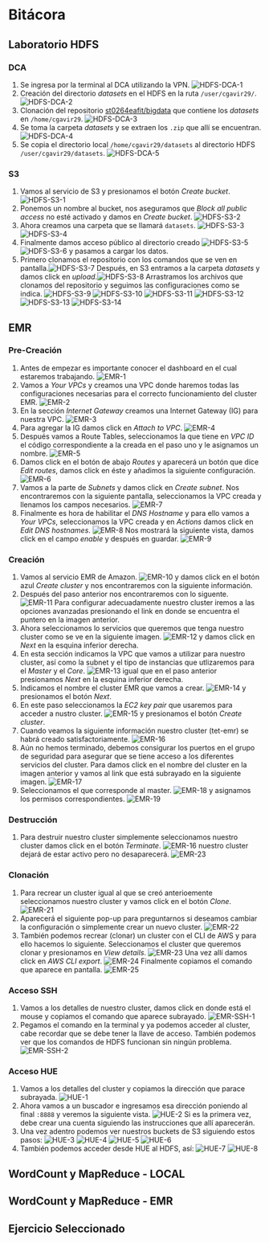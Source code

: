 # Bitácora

## Laboratorio HDFS

### DCA

1. Se ingresa por la terminal al DCA utilizando la VPN. ![HDFS-DCA-1](./images/HDFS-DCA/Img-1.png)
2. Creación del directorio _datasets_ en el HDFS en la ruta `/user/cgavir29/`. ![HDFS-DCA-2](./images/HDFS-DCA/Img-2.png)
3. Clonación del repositorio [st0264eafit/bigdata](https://github.com/st0263eafit/bigdata) que contiene los _datasets_ en `/home/cgavir29`. ![HDFS-DCA-3](./images/HDFS-DCA/Img-3.png)
4. Se toma la carpeta _datasets_ y se extraen los `.zip` que allí se encuentran. ![HDFS-DCA-4](./images/HDFS-DCA/Img-4.png)
5. Se copia el directorio local `/home/cgavir29/datasets` al directorio HDFS `/user/cgavir29/datasets`. ![HDFS-DCA-5](./images/HDFS-DCA/Img-5.png)

### S3

1. Vamos al servicio de S3 y presionamos el botón _Create bucket_. ![HDFS-S3-1](./images/HDFS-S3/Img-1.png)
2. Ponemos un nombre al bucket, nos aseguramos que _Block all public access_ no esté activado y damos en _Create bucket_. ![HDFS-S3-2](./images/HDFS-S3/Img-2.png)
3. Ahora creamos una carpeta que se llamará `datasets`. ![HDFS-S3-3](./images/HDFS-S3/Img-3.png) ![HDFS-S3-4](./images/HDFS-S3/Img-4.png)
4. Finalmente damos acceso público al directorio creado ![HDFS-S3-5](./images/HDFS-S3/Img-5.png) ![HDFS-S3-6](./images/HDFS-S3/Img-6.png) y pasamos a cargar los datos.
5. Primero clonamos el repositorio con los comandos que se ven en pantalla.![HDFS-S3-7](./images/HDFS-S3/Img-7.png) Después, en S3 entramos a la carpeta _datasets_ y damos click en _upload_.![HDFS-S3-8](./images/HDFS-S3/Img-8.png) Arrastramos los archivos que clonamos del repositorio y seguimos las configuraciones como se indica. ![HDFS-S3-9](./images/HDFS-S3/Img-9.png) ![HDFS-S3-10](./images/HDFS-S3/Img-10.png) ![HDFS-S3-11](./images/HDFS-S3/Img-11.png) ![HDFS-S3-12](./images/HDFS-S3/Img-12.png) ![HDFS-S3-13](./images/HDFS-S3/Img-13.png) ![HDFS-S3-14](./images/HDFS-S3/Img-14.png)

## EMR

### Pre-Creación

1. Antes de empezar es importante conocer el dashboard en el cual estaremos trabajando. ![EMR-1](./images/EMR/Img-1.png)
2. Vamos a _Your VPCs_ y creamos una VPC donde haremos todas las configuraciones necesarias para el correcto funcionamiento del cluster EMR. ![EMR-2](./images/EMR/Img-2.png)
3. En la sección _Internet Gateway_ creamos una Internet Gateway (IG) para nuestra VPC. ![EMR-3](./images/EMR/Img-3.png)
4. Para agregar la IG damos click en _Attach to VPC_. ![EMR-4](./images/EMR/Img-4.png)
5. Después vamos a Route Tables, seleccionamos la que tiene en _VPC ID_ el código correspondiente a la creada en el paso uno y le asignamos un nombre. ![EMR-5](./images/EMR/Img-5.png)
6. Damos click en el botón de abajo _Routes_ y aparecerá un botón que dice _Edit routes_, damos click en éste y añadimos la siguiente configuración. ![EMR-6](./images/EMR/Img-6.png)
7. Vamos a la parte de _Subnets_ y damos click en _Create subnet_. Nos encontraremos con la siguiente pantalla, seleccionamos la VPC creada y llenamos los campos necesarios. ![EMR-7](./images/EMR/Img-7.png)
8. Finalmente es hora de habilitar el _DNS Hostname_ y para ello vamos a _Your VPCs_, seleccionamos la VPC creada y en _Actions_ damos click en _Edit DNS hostnames_. ![EMR-8](./images/EMR/Img-8.png) Nos mostrará la siguiente vista, damos click en el campo _enable_ y después en guardar. ![EMR-9](./images/EMR/Img-9.png)

### Creación

1. Vamos al servicio EMR de Amazon. ![EMR-10](./images/EMR/Img-10.png) y damos click en el botón azul _Create cluster_ y nos encontraremos con la siguiente información.
2. Después del paso anterior nos encontraremos con lo siguente. ![EMR-11](./images/EMR/Img-11.png) Para configurar adecuadamente nuestro cluster iremos a las opciones avanzadas presionando el link en donde se encuentra el puntero en la imagen anterior.
3. Ahora seleccionamos lo servicios que queremos que tenga nuestro cluster como se ve en la siguiente imagen. ![EMR-12](./images/EMR/Img-12.png) y damos click en _Next_ en la esquina inferior derecha.
4. En esta sección indicamos la VPC que vamos a utilizar para nuestro cluster, así como la subnet y el tipo de instancias que utlizaremos para el _Master_ y el _Core_. ![EMR-13](./images/EMR/Img-13.png) igual que en el paso anterior presionamos _Next_ en la esquina inferior derecha.
5. Indicamos el nombre el cluster EMR que vamos a crear. ![EMR-14](./images/EMR/Img-14.png) y presionamos el botón _Next_.
6. En este paso seleccionamos la _EC2 key pair_ que usaremos para acceder a nustro cluster. ![EMR-15](./images/EMR/Img-15.png) y presionamos el botón _Create cluster_.
7. Cuando veamos la siguiente información nuestro cluster (tet-emr) se habrá creado satisfactoriamente. ![EMR-16](./images/EMR/Img-16.png)
8. Aún no hemos terminado, debemos consigurar los puertos en el grupo de seguridad para asegurar que se tiene acceso a los diferentes servicios del cluster. Para damos click en el nombre del cluster en la imagen anterior y vamos al link que está subrayado en la siguiente imagen. ![EMR-17](./images/EMR/Img-17.png)
9. Seleccionamos el que corresponde al master. ![EMR-18](./images/EMR/Img-18.png) y asignamos los permisos correspondientes. ![EMR-19](./images/EMR/Img-19.png)

### Destrucción

1. Para destruir nuestro cluster simplemente seleccionamos nuestro cluster damos click en el botón _Terminate_. ![EMR-16](./images/EMR/Img-16.png) nuestro cluster dejará de estar activo pero no desaparecerá. ![EMR-23](./images/EMR/Img-23.png)

### Clonación

1. Para recrear un cluster igual al que se creó anterioemente seleccionamos nuestro cluster y vamos click en el botón _Clone_. ![EMR-21](./images/EMR/Img-21.png)
2. Aparecerá el siguiente pop-up para preguntarnos si deseamos cambiar la configuración o simplemente crear un nuevo cluster. ![EMR-22](./images/EMR/Img-22.png)
3. También podemos recrear (clonar) un cluster con el CLI de AWS y para ello hacemos lo siguiente. Seleccionamos el cluster que queremos clonar y presionamos en _View details_. ![EMR-23](./images/EMR/Img-23.png) Una vez allí damos click en _AWS CLI export_. ![EMR-24](./images/EMR/Img-24.png) Finalmente copiamos el comando que aparece en pantalla. ![EMR-25](./images/EMR/Img-25.png)

### Acceso SSH

1. Vamos a los detalles de nuestro cluster, damos click en donde está el mouse y copiamos el comando que aparece subrayado. ![EMR-SSH-1](./images/EMR-SSH/Img-1.png)
2. Pegamos el comando en la terminal y ya podemos acceder al cluster, cabe recordar que se debe tener la llave de acceso. También podemos ver que los comandos de HDFS funcionan sin ningún problema.![EMR-SSH-2](./images/EMR-SSH/Img-2.png)

### Acceso HUE

1. Vamos a los detalles del cluster y copiamos la dirección que parace subrayada. ![HUE-1](./images/HUE/Img-1.png)
2. Ahora vamos a un buscador e ingresamos esa dirección poniendo al final `:8888` y veremos la siguiente vista. ![HUE-2](./images/HUE/Img-2.png) Si es la primera vez, debe crear una cuenta siguiendo las instrucciones que allí aparecerán.
3. Una vez adentro podemos ver nuestros buckets de S3 siguiendo estos pasos: ![HUE-3](./images/HUE/Img-3.png) ![HUE-4](./images/HUE/Img-4.png) ![HUE-5](./images/HUE/Img-5.png) ![HUE-6](./images/HUE/Img-6.png)
4. También podemos acceder desde HUE al HDFS, así: ![HUE-7](./images/HUE/Img-7.png) ![HUE-8](./images/HUE/Img-8.png)

## WordCount y MapReduce - LOCAL

## WordCount y MapReduce - EMR

## Ejercicio Seleccionado
